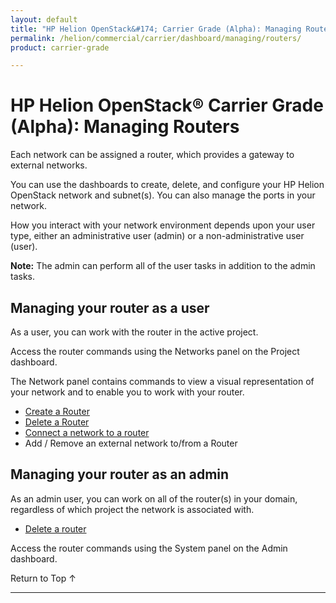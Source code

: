 ```yaml
---
layout: default
title: "HP Helion OpenStack&#174; Carrier Grade (Alpha): Managing Routers"
permalink: /helion/commercial/carrier/dashboard/managing/routers/
product: carrier-grade

---
```

<!--UNDER REVISION-->

<script>

function PageRefresh {
onLoad="window.refresh"
}

PageRefresh();

</script>

<!-- <p style="font-size: small;"> <a href="/helion/commercial/carrier/ga1/install/">&#9664; PREV</a> | <a href="/helion/commercial/carrier/ga1/install-overview/">&#9650; UP</a> | <a href="/helion/commercial/carrier/ga1/">NEXT &#9654;</a></p> -->

# HP Helion OpenStack&#174; Carrier Grade (Alpha): Managing Routers

Each network can be assigned a router, which provides a gateway to external networks.

You can use the dashboards to create, delete, and configure your HP Helion OpenStack network and subnet(s). You can also manage the ports in your network.

How you interact with your network environment depends upon your user type, either an administrative user (admin) or a non-administrative user (user). 

**Note:** The admin can perform all of the user tasks in addition to the admin tasks.

## Managing your router as a user ##

As a user, you can work with the router in the active project.

Access the router commands using the Networks panel on the Project dashboard. 

The Network panel contains commands to view a visual representation of your network and to enable you to work with your router.

* [Create a Router](/helion/commercial/carrier/dashboard/managing/router/create/)
* [Delete a Router](/helion/commercial/carrier/dashboard/managing/router/delete/)
* [Connect a network to a router](/helion/commercial/carrier/dashboard/managing/router/connect/)
* Add / Remove an external network to/from a Router


## Managing your router as an admin ##

As an admin user, you can work on all of the router(s) in your domain, regardless of which project the network is associated with.

* [Delete a router](/helion/commercial/carrier/dashboard/managing/router/admin/delete/)

Access the router commands using the System panel on the Admin dashboard. 

<a href="#top" style="padding:14px 0px 14px 0px; text-decoration: none;"> Return to Top &#8593; </a>


----
